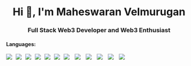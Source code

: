 
<h1 align="center">Hi 👋, I'm Maheswaran Velmurugan</h1>
<h3 align="center">Full Stack Web3 Developer and Web3 Enthusiast</h3>


#### Languages:
<div style="display: flex; flex-wrap: wrap;">
    <img src="https://img.shields.io/badge/html5-%23E34F26.svg?style=for-the-badge&logo=html5&logoColor=white" style="margin-right: 10px">
    <img src="https://img.shields.io/badge/css3-%231572B6.svg?style=for-the-badge&logo=css3&logoColor=white" style="margin-right: 10px">
    <img src="https://img.shields.io/badge/javascript-%23323330.svg?style=for-the-badge&logo=javascript&logoColor=%23F7DF1E" style="margin-right: 10px">
    <img src="https://img.shields.io/badge/Ethereum-3C3C3D?logo=ethereum&logoColor=fff&style=for-the-badge" style="margin-right: 10px">
    <img src="https://img.shields.io/badge/React-61DAFB.svg?style=for-the-badge&logo=React&logoColor=black" style="margin-right: 10px"> 
    <img src="https://img.shields.io/badge/Next.js-000000.svg?style=for-the-badge&logo=nextdotjs&logoColor=white" style="margin-right: 10px"> <br>
    <div>
         <img src="https://img.shields.io/badge/Web3.js-F16822?logo=web3dotjs&logoColor=fff&style=for-the-badge" style="margin-right: 10px">
        <img src="https://img.shields.io/badge/OpenZeppelin-4E5EE4?logo=openzeppelin&logoColor=fff&style=for-the-badge" style="margin-right: 10px">
        <img src="https://img.shields.io/badge/Node.js-5FA04E.svg?style=for-the-badge&logo=nodedotjs&logoColor=white" style="margin-right: 10px">
        <img src="https://img.shields.io/badge/Rust-000000.svg?style=for-the-badge&logo=Rust&logoColor=white" style="margin-right: 10px">
        <img src="https://img.shields.io/badge/Ethers-2535A0.svg?style=for-the-badge&logo=Ethers&logoColor=white" style="margin-right: 10px">
        <img src="https://img.shields.io/badge/Polkadot-E6007A.svg?style=for-the-badge&logo=Polkadot&logoColor=white">
    </div>
   
</div>
